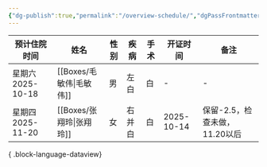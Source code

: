 ```yaml
---
{"dg-publish":true,"permalink":"/overview-schedule/","dgPassFrontmatter":true}
---
```



| 预计住院时间         | 姓名                    | 性别 | 疾病  | 手术 | 开证时间       | 备注                  |
| -------------- | --------------------- | -- | --- | -- | ---------- | ------------------- |
| 星期六 2025-10-18 | [[Boxes/毛敏伟\|毛敏伟]] | 男  | 左白  | 白  | \-         | \-                  |
| 星期四 2025-11-20 | [[Boxes/张翔玲\|张翔玲]] | 女  | 右并白 | 白  | 2025-10-14 | 保留-2.5，检查未做，11.20以后 |

{ .block-language-dataview}

